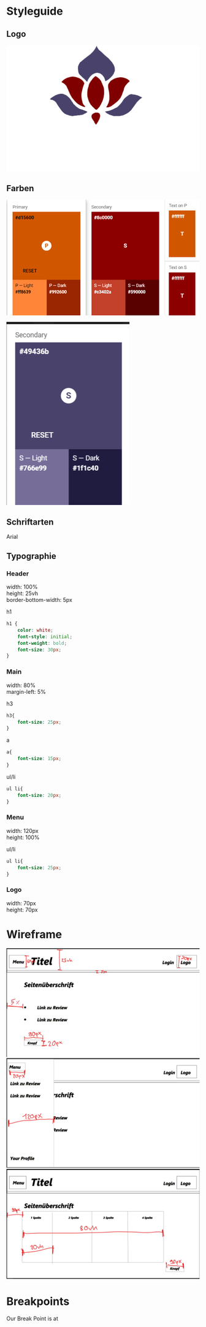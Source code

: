 # Styleguide

## Logo
![](../img/logo.png)

## Farben 

![img_1.png](img_1.png)

![img_2.png](img_2.png)

## Schriftarten

Arial

## Typographie

### Header

width:  100%  
height: 25vh  
border-bottom-width: 5px  

h1 

```css
h1 {
    color: white;
    font-style: initial;
    font-weight: bold;
    font-size: 30px;
}
```

### Main

width: 80%  
margin-left: 5%

h3 

```css
h3{
    font-size: 25px;
}
```

a

```css
a{
    font-size: 15px;
}
```

ul/li

```css
ul li{
    font-size: 20px;
}
```

### Menu

width:  120px    
height: 100%  


ul/li

```css
ul li{
    font-size: 25px;
}
```

### Logo

width: 70px  
height: 70px


# Wireframe

![img_3.png](img_3.png)
![img_4.png](img_4.png)
![img_5.png](img_5.png)

# Breakpoints

Our Break Point is at 